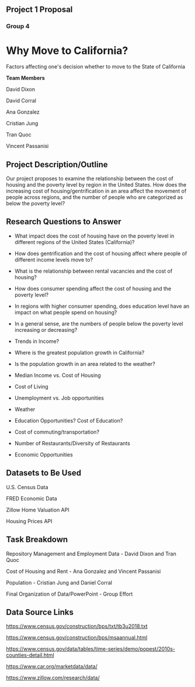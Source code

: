 ## Project 1 Proposal
### Group 4

# Why Move to California?

Factors affecting one's decision whether to move to the State of California

**Team Members**

David Dixon

David Corral

Ana Gonzalez

Cristian Jung

Tran Quoc

Vincent Passanisi

## Project Description/Outline

Our project proposes to examine the relationship between the cost of housing and the poverty level by region in the United States. How does the increasing cost of housing/gentrification in an area affect the movement of people across regions, and the number of people who are categorized as below the poverty level?

## Research Questions to Answer

* What impact does the cost of housing have on the poverty level in different regions of the United States (California)?
* How does gentrification and the cost of housing affect where people of different income levels move to?
* What is the relationship between rental vacancies and the cost of housing?
* How does consumer spending affect the cost of housing and the poverty level?
* In regions with higher consumer spending, does education level have an impact on what people spend on housing?
* In a general sense, are the numbers of people below the poverty level increasing or decreasing?
* Trends in Income?
* Where is the greatest population growth in California?
* Is the population growth in an area related to the weather?

* Median Income vs. Cost of Housing
* Cost of Living
* Unemployment vs. Job opportunities
* Weather
* Education Opportunities? Cost of Education?
* Cost of commuting/transportation?
* Number of Restaurants/Diversity of Restaurants
* Economic Opportunities


## Datasets to Be Used

U.S. Census Data

FRED Economic Data

Zillow Home Valuation API

Housing Prices API


## Task Breakdown

Repository Management and Employment Data - David Dixon and Tran Quoc

Cost of Housing and Rent - Ana Gonzalez and Vincent Passanisi

Population - Cristian Jung and Daniel Corral

Final Organization of Data/PowerPoint - Group Effort

## Data Source Links

https://www.census.gov/construction/bps/txt/tb3u2018.txt

https://www.census.gov/construction/bps/msaannual.html

https://www.census.gov/data/tables/time-series/demo/popest/2010s-counties-detail.html

https://www.car.org/marketdata/data/

https://www.zillow.com/research/data/






